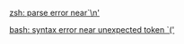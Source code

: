 [zsh: parse error near`\n'](http://stackoverflow.com/questions/22278748/zsh-parse-error-near-n-when-adding-aws-keys-as-environment-variables)

[bash: syntax error near unexpected token `('](http://stackoverflow.com/questions/10676050/bash-syntax-error-near-unexpected-token-python)
